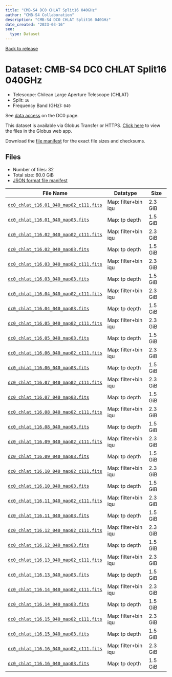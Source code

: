 ```yaml
---
title: "CMB-S4 DC0 CHLAT Split16 040GHz"
author: "CMB-S4 Collaboration"
description: "CMB-S4 DC0 CHLAT Split16 040GHz"
date_created: "2023-03-16"
seo:
  type: Dataset
---
```


[Back to release](./dc0.html#datasets)

# Dataset: CMB-S4 DC0 CHLAT Split16 040GHz

- Telescope: Chilean Large Aperture Telescope (CHLAT) 
- Split: `16`
- Frequency Band (GHz): `040`

See [data access](./dc0.html#data-access) on the DC0 page.

This dataset is available via Globus Transfer or HTTPS. [Click here](https://app.globus.org/file-manager?origin_id=38f01147-f09e-483d-a552-3866669a846d&origin_path=%2Fdatareleases%2Fdc0%2Fmission%2Fchlat%2Fsplit16%2F040%2F) to view the files in the Globus web app.

Download the [file manifest](https://g-456d30.0ed28.75bc.data.globus.org/datareleases/dc0/mission/chlat/split16/040/manifest.json) for the exact file sizes and checksums.

## Files

- Number of files: 32
- Total size: 60.0 GiB
- [JSON format file manifest](https://g-456d30.0ed28.75bc.data.globus.org/datareleases/dc0/mission/chlat/split16/040/manifest.json)

|                                                                               File Name                                                                               |      Datatype       |  Size   |
| --------------------------------------------------------------------------------------------------------------------------------------------------------------------- | ------------------- | ------- |
| [`dc0_chlat_t16.01_040_map02_c111.fits`](https://g-456d30.0ed28.75bc.data.globus.org/datareleases/dc0/mission/chlat/split16/040/dc0_chlat_t16.01_040_map02_c111.fits) | Map: filter+bin iqu | 2.3 GiB |
| [`dc0_chlat_t16.01_040_map03.fits`](https://g-456d30.0ed28.75bc.data.globus.org/datareleases/dc0/mission/chlat/split16/040/dc0_chlat_t16.01_040_map03.fits)           | Map: tp depth       | 1.5 GiB |
| [`dc0_chlat_t16.02_040_map02_c111.fits`](https://g-456d30.0ed28.75bc.data.globus.org/datareleases/dc0/mission/chlat/split16/040/dc0_chlat_t16.02_040_map02_c111.fits) | Map: filter+bin iqu | 2.3 GiB |
| [`dc0_chlat_t16.02_040_map03.fits`](https://g-456d30.0ed28.75bc.data.globus.org/datareleases/dc0/mission/chlat/split16/040/dc0_chlat_t16.02_040_map03.fits)           | Map: tp depth       | 1.5 GiB |
| [`dc0_chlat_t16.03_040_map02_c111.fits`](https://g-456d30.0ed28.75bc.data.globus.org/datareleases/dc0/mission/chlat/split16/040/dc0_chlat_t16.03_040_map02_c111.fits) | Map: filter+bin iqu | 2.3 GiB |
| [`dc0_chlat_t16.03_040_map03.fits`](https://g-456d30.0ed28.75bc.data.globus.org/datareleases/dc0/mission/chlat/split16/040/dc0_chlat_t16.03_040_map03.fits)           | Map: tp depth       | 1.5 GiB |
| [`dc0_chlat_t16.04_040_map02_c111.fits`](https://g-456d30.0ed28.75bc.data.globus.org/datareleases/dc0/mission/chlat/split16/040/dc0_chlat_t16.04_040_map02_c111.fits) | Map: filter+bin iqu | 2.3 GiB |
| [`dc0_chlat_t16.04_040_map03.fits`](https://g-456d30.0ed28.75bc.data.globus.org/datareleases/dc0/mission/chlat/split16/040/dc0_chlat_t16.04_040_map03.fits)           | Map: tp depth       | 1.5 GiB |
| [`dc0_chlat_t16.05_040_map02_c111.fits`](https://g-456d30.0ed28.75bc.data.globus.org/datareleases/dc0/mission/chlat/split16/040/dc0_chlat_t16.05_040_map02_c111.fits) | Map: filter+bin iqu | 2.3 GiB |
| [`dc0_chlat_t16.05_040_map03.fits`](https://g-456d30.0ed28.75bc.data.globus.org/datareleases/dc0/mission/chlat/split16/040/dc0_chlat_t16.05_040_map03.fits)           | Map: tp depth       | 1.5 GiB |
| [`dc0_chlat_t16.06_040_map02_c111.fits`](https://g-456d30.0ed28.75bc.data.globus.org/datareleases/dc0/mission/chlat/split16/040/dc0_chlat_t16.06_040_map02_c111.fits) | Map: filter+bin iqu | 2.3 GiB |
| [`dc0_chlat_t16.06_040_map03.fits`](https://g-456d30.0ed28.75bc.data.globus.org/datareleases/dc0/mission/chlat/split16/040/dc0_chlat_t16.06_040_map03.fits)           | Map: tp depth       | 1.5 GiB |
| [`dc0_chlat_t16.07_040_map02_c111.fits`](https://g-456d30.0ed28.75bc.data.globus.org/datareleases/dc0/mission/chlat/split16/040/dc0_chlat_t16.07_040_map02_c111.fits) | Map: filter+bin iqu | 2.3 GiB |
| [`dc0_chlat_t16.07_040_map03.fits`](https://g-456d30.0ed28.75bc.data.globus.org/datareleases/dc0/mission/chlat/split16/040/dc0_chlat_t16.07_040_map03.fits)           | Map: tp depth       | 1.5 GiB |
| [`dc0_chlat_t16.08_040_map02_c111.fits`](https://g-456d30.0ed28.75bc.data.globus.org/datareleases/dc0/mission/chlat/split16/040/dc0_chlat_t16.08_040_map02_c111.fits) | Map: filter+bin iqu | 2.3 GiB |
| [`dc0_chlat_t16.08_040_map03.fits`](https://g-456d30.0ed28.75bc.data.globus.org/datareleases/dc0/mission/chlat/split16/040/dc0_chlat_t16.08_040_map03.fits)           | Map: tp depth       | 1.5 GiB |
| [`dc0_chlat_t16.09_040_map02_c111.fits`](https://g-456d30.0ed28.75bc.data.globus.org/datareleases/dc0/mission/chlat/split16/040/dc0_chlat_t16.09_040_map02_c111.fits) | Map: filter+bin iqu | 2.3 GiB |
| [`dc0_chlat_t16.09_040_map03.fits`](https://g-456d30.0ed28.75bc.data.globus.org/datareleases/dc0/mission/chlat/split16/040/dc0_chlat_t16.09_040_map03.fits)           | Map: tp depth       | 1.5 GiB |
| [`dc0_chlat_t16.10_040_map02_c111.fits`](https://g-456d30.0ed28.75bc.data.globus.org/datareleases/dc0/mission/chlat/split16/040/dc0_chlat_t16.10_040_map02_c111.fits) | Map: filter+bin iqu | 2.3 GiB |
| [`dc0_chlat_t16.10_040_map03.fits`](https://g-456d30.0ed28.75bc.data.globus.org/datareleases/dc0/mission/chlat/split16/040/dc0_chlat_t16.10_040_map03.fits)           | Map: tp depth       | 1.5 GiB |
| [`dc0_chlat_t16.11_040_map02_c111.fits`](https://g-456d30.0ed28.75bc.data.globus.org/datareleases/dc0/mission/chlat/split16/040/dc0_chlat_t16.11_040_map02_c111.fits) | Map: filter+bin iqu | 2.3 GiB |
| [`dc0_chlat_t16.11_040_map03.fits`](https://g-456d30.0ed28.75bc.data.globus.org/datareleases/dc0/mission/chlat/split16/040/dc0_chlat_t16.11_040_map03.fits)           | Map: tp depth       | 1.5 GiB |
| [`dc0_chlat_t16.12_040_map02_c111.fits`](https://g-456d30.0ed28.75bc.data.globus.org/datareleases/dc0/mission/chlat/split16/040/dc0_chlat_t16.12_040_map02_c111.fits) | Map: filter+bin iqu | 2.3 GiB |
| [`dc0_chlat_t16.12_040_map03.fits`](https://g-456d30.0ed28.75bc.data.globus.org/datareleases/dc0/mission/chlat/split16/040/dc0_chlat_t16.12_040_map03.fits)           | Map: tp depth       | 1.5 GiB |
| [`dc0_chlat_t16.13_040_map02_c111.fits`](https://g-456d30.0ed28.75bc.data.globus.org/datareleases/dc0/mission/chlat/split16/040/dc0_chlat_t16.13_040_map02_c111.fits) | Map: filter+bin iqu | 2.3 GiB |
| [`dc0_chlat_t16.13_040_map03.fits`](https://g-456d30.0ed28.75bc.data.globus.org/datareleases/dc0/mission/chlat/split16/040/dc0_chlat_t16.13_040_map03.fits)           | Map: tp depth       | 1.5 GiB |
| [`dc0_chlat_t16.14_040_map02_c111.fits`](https://g-456d30.0ed28.75bc.data.globus.org/datareleases/dc0/mission/chlat/split16/040/dc0_chlat_t16.14_040_map02_c111.fits) | Map: filter+bin iqu | 2.3 GiB |
| [`dc0_chlat_t16.14_040_map03.fits`](https://g-456d30.0ed28.75bc.data.globus.org/datareleases/dc0/mission/chlat/split16/040/dc0_chlat_t16.14_040_map03.fits)           | Map: tp depth       | 1.5 GiB |
| [`dc0_chlat_t16.15_040_map02_c111.fits`](https://g-456d30.0ed28.75bc.data.globus.org/datareleases/dc0/mission/chlat/split16/040/dc0_chlat_t16.15_040_map02_c111.fits) | Map: filter+bin iqu | 2.3 GiB |
| [`dc0_chlat_t16.15_040_map03.fits`](https://g-456d30.0ed28.75bc.data.globus.org/datareleases/dc0/mission/chlat/split16/040/dc0_chlat_t16.15_040_map03.fits)           | Map: tp depth       | 1.5 GiB |
| [`dc0_chlat_t16.16_040_map02_c111.fits`](https://g-456d30.0ed28.75bc.data.globus.org/datareleases/dc0/mission/chlat/split16/040/dc0_chlat_t16.16_040_map02_c111.fits) | Map: filter+bin iqu | 2.3 GiB |
| [`dc0_chlat_t16.16_040_map03.fits`](https://g-456d30.0ed28.75bc.data.globus.org/datareleases/dc0/mission/chlat/split16/040/dc0_chlat_t16.16_040_map03.fits)           | Map: tp depth       | 1.5 GiB |

